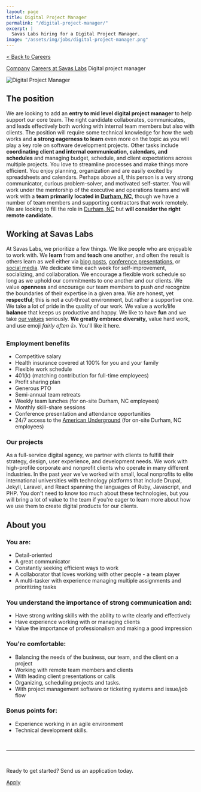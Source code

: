 ```yaml
---
layout: page
title: Digital Project Manager
permalink: "/digital-project-manager/"
excerpt: |
  Savas Labs hiring for a Digital Project Manager.
image: "/assets/img/jobs/digital-project-manager.png"
---
```


<p class="breadcrumbs hide-for-medium hide-for-large">
    <a href="/careers">< Back to Careers</a>
</p>
<p class="breadcrumbs hide-for-small">
    <a href="/company">Company</a><i class="fa fa-caret-right"></i>
    <a href="/careers">Careers at Savas Labs</a><i class="fa fa-caret-right"></i>
    Digital project manager
</p>

<div class="icon--job">
    <img src="/assets/img/jobs/digital-project-manager.svg" alt="Digital Project Manager">
</div>

## The position

We are looking to add an **entry to mid level digital project manager** to help support our core team. The right candidate collaborates, communicates, and leads effectively both working with internal team members but also with clients. The position will require some technical knowledge for how the web works and **a strong eagerness to learn** even more on the topic as you will play a key role on software development projects. Other tasks include **coordinating client and internal communication, calendars, and schedules** and managing budget, schedule, and client expectations across multiple projects. You love to streamline processes and make things more efficient. You enjoy planning, organization and are easily excited by spreadsheets and calendars. Perhaps above all, this person is a very strong communicator, curious problem-solver, and motivated self-starter. You will work under the mentorship of the executive and operations teams and will work with a **team primarily located in [Durham, NC](/durham)**, though we have a number of team members and supporting contractors that work remotely. We are looking to fill the role in [Durham, NC](/durham) but **will consider the right remote candidate.**

## Working at Savas Labs

At Savas Labs, we prioritize a few things. We like people who are enjoyable to work with. We **learn** from and **teach** one another, and often the result is others learn as well either via [blog posts](/blog),
 [conference presentations,](/results/open-source/#presentations) or [social media](https://twitter.com/savaslabs). We dedicate time each week for self-improvement, socializing, and collaboration. We encourage a flexible work schedule so long as we uphold our commitments to one another and our clients. We value **openness** and encourage our team members to push _and_ recognize the boundaries of their expertise in a given area. We are honest, yet **respectful**; this is not a cut-throat environment, but rather a supportive one. We take a lot of pride in the quality of our work. We value a work/life **balance** that keeps us productive and happy. We like to have **fun** and we take [our values](/company/mission-and-values/) seriously. **We greatly embrace diversity,** value hard work, and use emoji _fairly often_ :+1:. You'll like it here.

### Employment benefits

+ Competitive salary
+ Health insurance covered at 100% for you and your family
+ Flexible work schedule
+ 401(k) (matching contribution for full-time employees)
+ Profit sharing plan
+ Generous PTO
+ Semi-annual team retreats
+ Weekly team lunches (for on-site Durham, NC employees)
+ Monthly skill-share sessions
+ Conference presentation and attendance opportunities
+ 24/7 access to the [American Underground](http://americanunderground.com/) (for on-site Durham, NC employees)

### Our projects

As a full-service digital agency, we partner with clients to fulfill their strategy, design, user experience, and development needs. We work with high-profile corporate and nonprofit clients who operate in many different industries. In the past year we’ve worked with small, local nonprofits to elite international universities with technology platforms that include Drupal, Jekyll, Laravel, and React spanning the languages of Ruby, Javascript, and PHP. You don't need to know too much about these technologies, but you will bring a lot of value to the team if you're eager to learn more about how we use them to create digital products for our clients.

## About you

### You are:

+ Detail-oriented
+ A great communicator
+ Constantly seeking efficient ways to work
+ A collaborator that loves working with other people - a team player
+ A multi-tasker with experience managing multiple assignments and prioritizing tasks

### You understand the importance of strong communication and:

+ Have strong writing skills with the ability to write clearly and effectively
+ Have experience working with or managing clients
+ Value the importance of professionalism and making a good impression

### You're comfortable:

+ Balancing the needs of the business, our team, and the client on a project
+ Working with remote team members and clients
+ With leading client presentations or calls
+ Organizing, scheduling projects and tasks.
+ With project management software or ticketing systems and issue/job flow

### Bonus points for:

+ Experience working in an agile environment
+ Technical development skills.

<br>

---

<br>

Ready to get started? Send us an application today.

<a href="https://savas-labs.breezy.hr/p/0fdd24eaede0-digital-project-manager/apply" class="button--arrow--orange">Apply</a>
